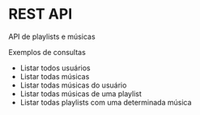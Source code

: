 # REST API

API de playlists e músicas

Exemplos de consultas
- Listar todos usuários
- Listar todas músicas
- Listar todas músicas do usuário
- Listar todas músicas de uma playlist
- Listar todas playlists com uma determinada música